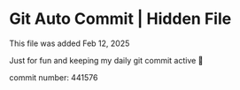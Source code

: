 # Git Auto Commit | Hidden File

This file was added Feb 12, 2025

Just for fun and keeping my daily git commit active 🤪

commit number: 441576
